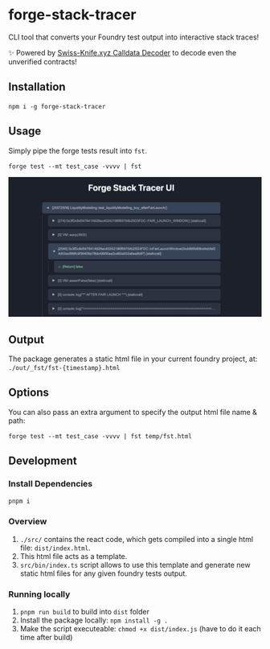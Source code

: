# forge-stack-tracer

CLI tool that converts your Foundry test output into interactive stack traces!

✨ Powered by [Swiss-Knife.xyz Calldata Decoder](https://calldata.swiss-knife.xyz/decoder) to decode even the unverified contracts!

## Installation

```
npm i -g forge-stack-tracer
```

## Usage

Simply pipe the forge tests result into `fst`.

```
forge test --mt test_case -vvvv | fst
```

![output screenshot](./github-assets/output.png)

## Output

The package generates a static html file in your current foundry project, at: `./out/_fst/fst-{timestamp}.html`

## Options

You can also pass an extra argument to specify the output html file name & path:

```
forge test --mt test_case -vvvv | fst temp/fst.html
```

## Development

### Install Dependencies

```
pnpm i
```

### Overview

1. `./src/` contains the react code, which gets compiled into a single html file: `dist/index.html`.
2. This html file acts as a template.
3. `src/bin/index.ts` script allows to use this template and generate new static html files for any given foundry tests output.

### Running locally

1. `pnpm run build` to build into `dist` folder
2. Install the package locally: `npm install -g .`
3. Make the script executeable: `chmod +x dist/index.js` (have to do it each time after build)
